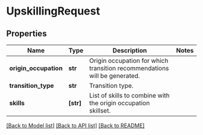 # UpskillingRequest


## Properties
Name | Type | Description | Notes
------------ | ------------- | ------------- | -------------
**origin_occupation** | **str** | Origin occupation for which transition recommendations will be generated. | 
**transition_type** | **str** | Transition type. | 
**skills** | **[str]** | List of skills to combine with the origin occupation skillset. | 

[[Back to Model list]](../README.md#documentation-for-models) [[Back to API list]](../README.md#documentation-for-api-endpoints) [[Back to README]](../README.md)


